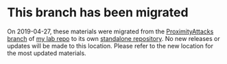 # This branch has been migrated
On 2019-04-27, these materials were migrated from the [ProximityAttacks branch](https://github.com/JonZeolla/Lab/tree/ProximityAttacks) of [my lab repo](https://github.com/JonZeolla/Lab) to its own [standalone repository](https://github.com/jonzeolla/lab-ProximityAttacks). No new releases or updates will be made to this location. Please refer to the new location for the most updated materials.
